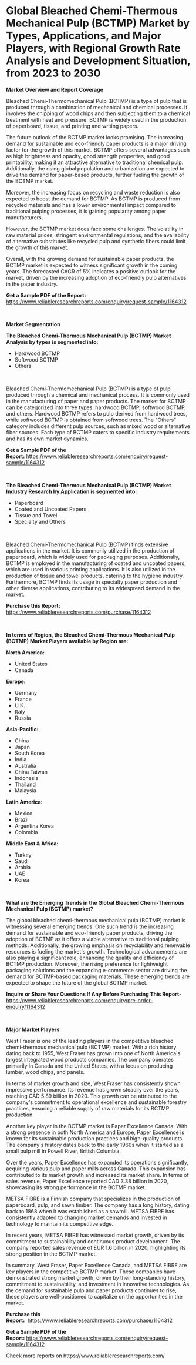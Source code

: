 <p><h1>Global Bleached Chemi-Thermous Mechanical Pulp (BCTMP) Market by Types, Applications, and Major Players, with Regional Growth Rate Analysis and Development Situation, from 2023 to 2030</h1></p><p><strong>Market Overview and Report Coverage</strong></p>
<p><p>Bleached Chemi-Thermomechanical Pulp (BCTMP) is a type of pulp that is produced through a combination of mechanical and chemical processes. It involves the chipping of wood chips and then subjecting them to a chemical treatment with heat and pressure. BCTMP is widely used in the production of paperboard, tissue, and printing and writing papers.</p><p>The future outlook of the BCTMP market looks promising. The increasing demand for sustainable and eco-friendly paper products is a major driving factor for the growth of this market. BCTMP offers several advantages such as high brightness and opacity, good strength properties, and good printability, making it an attractive alternative to traditional chemical pulp. Additionally, the rising global population and urbanization are expected to drive the demand for paper-based products, further fueling the growth of the BCTMP market.</p><p>Moreover, the increasing focus on recycling and waste reduction is also expected to boost the demand for BCTMP. As BCTMP is produced from recycled materials and has a lower environmental impact compared to traditional pulping processes, it is gaining popularity among paper manufacturers.</p><p>However, the BCTMP market does face some challenges. The volatility in raw material prices, stringent environmental regulations, and the availability of alternative substitutes like recycled pulp and synthetic fibers could limit the growth of this market.</p><p>Overall, with the growing demand for sustainable paper products, the BCTMP market is expected to witness significant growth in the coming years. The forecasted CAGR of 5% indicates a positive outlook for the market, driven by the increasing adoption of eco-friendly pulp alternatives in the paper industry.</p></p>
<p><strong>Get a Sample PDF of the Report:</strong> <a href="https://www.reliableresearchreports.com/enquiry/request-sample/1164312">https://www.reliableresearchreports.com/enquiry/request-sample/1164312</a></p>
<p>&nbsp;</p>
<p><strong>Market Segmentation</strong></p>
<p><strong>The Bleached Chemi-Thermous Mechanical Pulp (BCTMP) Market Analysis by types is segmented into:</strong></p>
<p><ul><li>Hardwood BCTMP</li><li>Softwood BCTMP</li><li>Others</li></ul></p>
<p>&nbsp;</p>
<p><p>Bleached Chemi-Thermomechanical Pulp (BCTMP) is a type of pulp produced through a chemical and mechanical process. It is commonly used in the manufacturing of paper and paper products. The market for BCTMP can be categorized into three types: hardwood BCTMP, softwood BCTMP, and others. Hardwood BCTMP refers to pulp derived from hardwood trees, while softwood BCTMP is obtained from softwood trees. The "Others" category includes different pulp sources, such as mixed wood or alternative fiber sources. Each type of BCTMP caters to specific industry requirements and has its own market dynamics.</p></p>
<p><strong>Get a Sample PDF of the Report:</strong>&nbsp;<a href="https://www.reliableresearchreports.com/enquiry/request-sample/1164312">https://www.reliableresearchreports.com/enquiry/request-sample/1164312</a></p>
<p>&nbsp;</p>
<p><strong>The Bleached Chemi-Thermous Mechanical Pulp (BCTMP) Market Industry Research by Application is segmented into:</strong></p>
<p><ul><li>Paperboard</li><li>Coated and Uncoated Papers</li><li>Tissue and Towel</li><li>Specialty and Others</li></ul></p>
<p>&nbsp;</p>
<p><p>Bleached Chemi-Thermomechanical Pulp (BCTMP) finds extensive applications in the market. It is commonly utilized in the production of paperboard, which is widely used for packaging purposes. Additionally, BCTMP is employed in the manufacturing of coated and uncoated papers, which are used in various printing applications. It is also utilized in the production of tissue and towel products, catering to the hygiene industry. Furthermore, BCTMP finds its usage in specialty paper production and other diverse applications, contributing to its widespread demand in the market.</p></p>
<p><strong>Purchase this Report:</strong>&nbsp; <a href="https://www.reliableresearchreports.com/purchase/1164312">https://www.reliableresearchreports.com/purchase/1164312</a></p>
<p>&nbsp;</p>
<p><strong>In terms of Region, the Bleached Chemi-Thermous Mechanical Pulp (BCTMP) Market Players available by Region are:</strong></p>
<p>
    <p> <strong> North America: </strong>
        <ul>
            <li>United States</li>
            <li>Canada</li>
        </ul>
        </p> 
    <p> <strong> Europe: </strong>
        <ul>
            <li>Germany</li>
            <li>France</li>
            <li>U.K.</li>
            <li>Italy</li>
            <li>Russia</li>
        </ul>
        </p> 
    <p> <strong> Asia-Pacific: </strong>
        <ul>
            <li>China</li>
            <li>Japan</li>
            <li>South Korea</li>
            <li>India</li>
            <li>Australia</li>
            <li>China Taiwan</li>
            <li>Indonesia</li>
            <li>Thailand</li>
            <li>Malaysia</li>
        </ul>
        </p> 
    <p> <strong> Latin America: </strong>
        <ul>
            <li>Mexico</li>
            <li>Brazil</li>
            <li>Argentina Korea</li>
            <li>Colombia</li>
        </ul>
        </p> 
    <p> <strong> Middle East & Africa: </strong>
        <ul>
            <li>Turkey</li>
            <li>Saudi</li>
            <li>Arabia</li>
            <li>UAE</li>
            <li>Korea</li>
        </ul>
    </p>
    </p>
<p>&nbsp;</p>
<p><strong>What are the Emerging Trends in the Global Bleached Chemi-Thermous Mechanical Pulp (BCTMP) market?</strong></p>
<p><p>The global bleached chemi-thermous mechanical pulp (BCTMP) market is witnessing several emerging trends. One such trend is the increasing demand for sustainable and eco-friendly paper products, driving the adoption of BCTMP as it offers a viable alternative to traditional pulping methods. Additionally, the growing emphasis on recyclability and renewable resources is fueling the market's growth. Technological advancements are also playing a significant role, enhancing the quality and efficiency of BCTMP production. Moreover, the rising preference for lightweight packaging solutions and the expanding e-commerce sector are driving the demand for BCTMP-based packaging materials. These emerging trends are expected to shape the future of the global BCTMP market.</p></p>
<p><strong>Inquire or Share Your Questions If Any Before Purchasing This Report</strong>- <a href="https://www.reliableresearchreports.com/enquiry/pre-order-enquiry/1164312">https://www.reliableresearchreports.com/enquiry/pre-order-enquiry/1164312</a></p>
<p>&nbsp;</p>
<p><strong>Major Market Players</strong></p>
<p><p>West Fraser is one of the leading players in the competitive bleached chemi-thermous mechanical pulp (BCTMP) market. With a rich history dating back to 1955, West Fraser has grown into one of North America's largest integrated wood products companies. The company operates primarily in Canada and the United States, with a focus on producing lumber, wood chips, and panels.</p><p>In terms of market growth and size, West Fraser has consistently shown impressive performance. Its revenue has grown steadily over the years, reaching CAD 5.89 billion in 2020. This growth can be attributed to the company's commitment to operational excellence and sustainable forestry practices, ensuring a reliable supply of raw materials for its BCTMP production.</p><p>Another key player in the BCTMP market is Paper Excellence Canada. With a strong presence in both North America and Europe, Paper Excellence is known for its sustainable production practices and high-quality products. The company's history dates back to the early 1960s when it started as a small pulp mill in Powell River, British Columbia.</p><p>Over the years, Paper Excellence has expanded its operations significantly, acquiring various pulp and paper mills across Canada. This expansion has contributed to its market growth and increased its market share. In terms of sales revenue, Paper Excellence reported CAD 3.38 billion in 2020, showcasing its strong performance in the BCTMP market.</p><p>METSA FIBRE is a Finnish company that specializes in the production of paperboard, pulp, and sawn timber. The company has a long history, dating back to 1868 when it was established as a sawmill. METSA FIBRE has consistently adapted to changing market demands and invested in technology to maintain its competitive edge.</p><p>In recent years, METSA FIBRE has witnessed market growth, driven by its commitment to sustainability and continuous product development. The company reported sales revenue of EUR 1.6 billion in 2020, highlighting its strong position in the BCTMP market.</p><p>In summary, West Fraser, Paper Excellence Canada, and METSA FIBRE are key players in the competitive BCTMP market. These companies have demonstrated strong market growth, driven by their long-standing history, commitment to sustainability, and investment in innovative technologies. As the demand for sustainable pulp and paper products continues to rise, these players are well-positioned to capitalize on the opportunities in the market.</p></p>
<p><strong>Purchase this Report:</strong>&nbsp;&nbsp;<a href="https://www.reliableresearchreports.com/purchase/1164312">https://www.reliableresearchreports.com/purchase/1164312</a></p>
<p></p>
<p><strong>Get a Sample PDF of the Report:</strong>&nbsp;<a href="https://www.reliableresearchreports.com/enquiry/request-sample/1164312">https://www.reliableresearchreports.com/enquiry/request-sample/1164312</a></p>
<p>Check more reports on https://www.reliableresearchreports.com/</p>